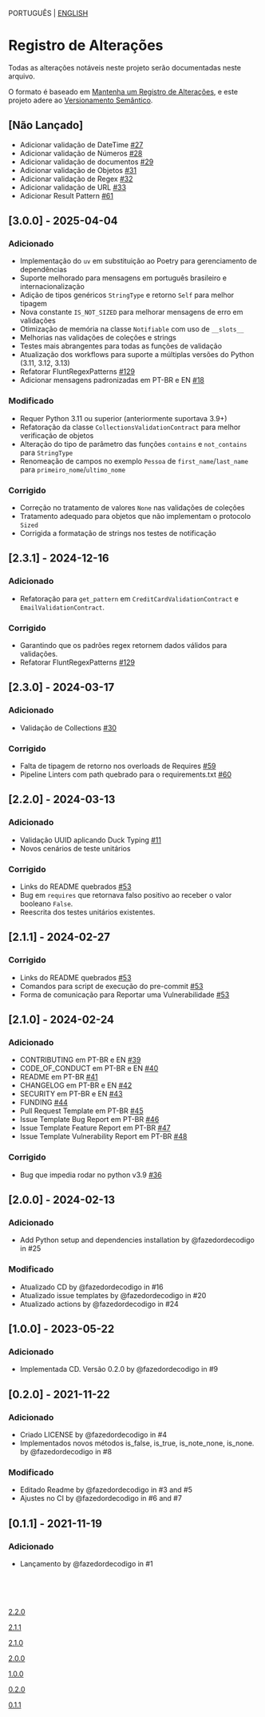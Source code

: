 PORTUGUÊS | [ENGLISH](https://github.com/fazedordecodigo/PyFlunt/blob/main/docs/CHANGELOG_EN.md)

# Registro de Alterações

Todas as alterações notáveis neste projeto serão documentadas neste arquivo.

O formato é baseado em [Mantenha um Registro de Alterações](https://keepachangelog.com/pt-BR/1.1.0/),
e este projeto adere ao [Versionamento Semântico](https://semver.org/lang/pt-BR/spec/v2.0.0.html).

## [Não Lançado]
- Adicionar validação de DateTime [#27](https://github.com/fazedordecodigo/PyFlunt/issues/27)
- Adicionar validação de Números [#28](https://github.com/fazedordecodigo/PyFlunt/issues/28)
- Adicionar validação de documentos [#29](https://github.com/fazedordecodigo/PyFlunt/issues/29)
- Adicionar validação de Objetos [#31](https://github.com/fazedordecodigo/PyFlunt/issues/31)
- Adicionar validação de Regex [#32](https://github.com/fazedordecodigo/PyFlunt/issues/32)
- Adicionar validação de URL [#33](https://github.com/fazedordecodigo/PyFlunt/issues/33)
- Adicionar Result Pattern [#61](https://github.com/fazedordecodigo/PyFlunt/issues/61)

## [3.0.0] - 2025-04-04
### Adicionado
- Implementação do `uv` em substituição ao Poetry para gerenciamento de dependências
- Suporte melhorado para mensagens em português brasileiro e internacionalização
- Adição de tipos genéricos `StringType` e retorno `Self` para melhor tipagem
- Nova constante `IS_NOT_SIZED` para melhorar mensagens de erro em validações
- Otimização de memória na classe `Notifiable` com uso de `__slots__`
- Melhorias nas validações de coleções e strings
- Testes mais abrangentes para todas as funções de validação
- Atualização dos workflows para suporte a múltiplas versões do Python (3.11, 3.12, 3.13)
- Refatorar FluntRegexPatterns [#129](https://github.com/fazedordecodigo/PyFlux/issues/129)
- Adicionar mensagens padronizadas em PT-BR e EN [#18](https://github.com/fazedordecodigo/PyFlunt/issues/18)

### Modificado
- Requer Python 3.11 ou superior (anteriormente suportava 3.9+)
- Refatoração da classe `CollectionsValidationContract` para melhor verificação de objetos
- Alteração do tipo de parâmetro das funções `contains` e `not_contains` para `StringType`
- Renomeação de campos no exemplo `Pessoa` de `first_name`/`last_name` para `primeiro_nome`/`ultimo_nome`

### Corrigido
- Correção no tratamento de valores `None` nas validações de coleções
- Tratamento adequado para objetos que não implementam o protocolo `Sized`
- Corrigida a formatação de strings nos testes de notificação


## [2.3.1] - 2024-12-16
### Adicionado
- Refatoração para `get_pattern` em `CreditCardValidationContract` e `EmailValidationContract`.

### Corrigido
- Garantindo que os padrões regex retornem dados válidos para validações.
- Refatorar FluntRegexPatterns [#129](https://github.com/fazedordecodigo/PyFlux/issues/129)

## [2.3.0] - 2024-03-17
### Adicionado
- Validação de Collections [#30](https://github.com/fazedordecodigo/PyFlunt/issues/30)

### Corrigido
- Falta de tipagem de retorno nos overloads de Requires [#59](https://github.com/fazedordecodigo/PyFlunt/issues/59)
- Pipeline Linters com path quebrado para o requirements.txt [#60](https://github.com/fazedordecodigo/PyFlunt/issues/60)

## [2.2.0] - 2024-03-13
### Adicionado
- Validação UUID aplicando Duck Typing [#11](https://github.com/fazedordecodigo/PyFlunt/issues/11)
- Novos cenários de teste unitários

### Corrigido
- Links do README quebrados [#53](https://github.com/fazedordecodigo/PyFlunt/issues/53)
- Bug em `requires` que retornava falso positivo ao receber o valor booleano `False`.
- Reescrita dos testes unitários existentes.

## [2.1.1] - 2024-02-27
### Corrigido
- Links do README quebrados [#53](https://github.com/fazedordecodigo/PyFlunt/issues/53)
- Comandos para script de execução do pre-commit [#53](https://github.com/fazedordecodigo/PyFlunt/issues/53)
- Forma de comunicação para Reportar uma Vulnerabilidade [#53](https://github.com/fazedordecodigo/PyFlunt/issues/53)

## [2.1.0] - 2024-02-24
### Adicionado
- CONTRIBUTING em PT-BR e EN [#39](https://github.com/fazedordecodigo/PyFlunt/issues/39)
- CODE_OF_CONDUCT em PT-BR e EN [#40](https://github.com/fazedordecodigo/PyFlunt/issues/40)
- README em PT-BR [#41](https://github.com/fazedordecodigo/PyFlunt/issues/41)
- CHANGELOG em PT-BR e EN [#42](https://github.com/fazedordecodigo/PyFlunt/issues/42)
- SECURITY em PT-BR e EN [#43](https://github.com/fazedordecodigo/PyFlunt/issues/43)
- FUNDING [#44](https://github.com/fazedordecodigo/PyFlunt/issues/44)
- Pull Request Template em PT-BR [#45](https://github.com/fazedordecodigo/PyFlunt/issues/45)
- Issue Template Bug Report em PT-BR [#46](https://github.com/fazedordecodigo/PyFlunt/issues/46)
- Issue Template Feature Report em PT-BR [#47](https://github.com/fazedordecodigo/PyFlunt/issues/47)
- Issue Template Vulnerability Report em PT-BR [#48](https://github.com/fazedordecodigo/PyFlunt/issues/48)

### Corrigido
- Bug que impedia rodar no python v3.9 [#36](https://github.com/fazedordecodigo/PyFlunt/issues/36)

## [2.0.0] - 2024-02-13
### Adicionado

- Add Python setup and dependencies installation by @fazedordecodigo in #25

### Modificado

- Atualizado CD by @fazedordecodigo in #16
- Atualizado issue templates by @fazedordecodigo in #20
- Atualizado actions by @fazedordecodigo in #24

## [1.0.0] - 2023-05-22
### Adicionado

- Implementada CD. Versão 0.2.0 by @fazedordecodigo in #9

## [0.2.0] - 2021-11-22
### Adicionado

- Criado LICENSE by @fazedordecodigo in #4
- Implementados novos métodos is_false, is_true, is_note_none, is_none. by @fazedordecodigo in #8

### Modificado

- Editado Readme by @fazedordecodigo in #3 and #5
- Ajustes no CI by @fazedordecodigo in #6 and #7

## [0.1.1] - 2021-11-19
### Adicionado

- Lançamento by @fazedordecodigo in #1



<br>
<br>
<br>

[2.2.0](https://github.com/fazedordecodigo/PyFlunt/compare/v2.1.1...v2.2.0)

[2.1.1](https://github.com/fazedordecodigo/PyFlunt/compare/v2.1.0...v2.1.1)

[2.1.0](https://github.com/fazedordecodigo/PyFlunt/compare/v2.0.0...v2.1.0)

[2.0.0](https://github.com/fazedordecodigo/PyFlunt/compare/v1.0.0...v2.0.0)

[1.0.0](https://github.com/fazedordecodigo/PyFlunt/compare/0.2.0...v1.0.0)

[0.2.0](https://github.com/fazedordecodigo/PyFlunt/compare/0.1.1...0.2.0)

[0.1.1](https://github.com/fazedordecodigo/PyFlunt/commits/0.1.1)
